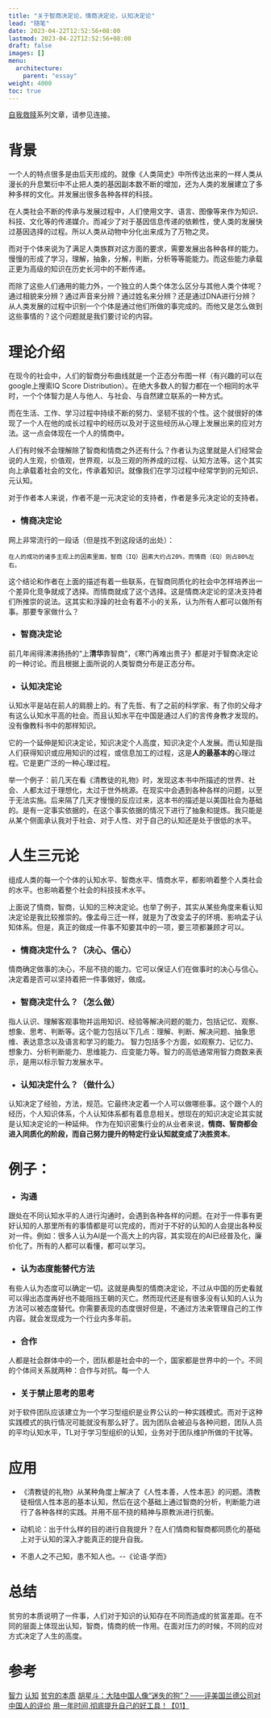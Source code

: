 ```yaml
---
title: "关于智商决定论，情商决定论，认知决定论"
lead: "随笔"
date: 2023-04-22T12:52:56+08:00
lastmod: 2023-04-22T12:52:56+08:00
draft: false
images: []
menu:
  architecture:
    parent: "essay"
weight: 4000
toc: true
---
```


[自我救赎](https://www.jianshu.com/p/4dc0ce4f233c)系列文章，请参见连接。
# 背景

一个人的特点很多是由后天形成的。就像《人类简史》中所传达出来的一样人类从漫长的升息繁衍中不止把人类的基因副本数不断的增加，还为人类的发展建立了多种多样的文化。并发展出很多各种各样的科技。

在人类社会不断的传承与发展过程中，人们使用文字、语言、图像等来作为知识、科技、文化等的传递媒介。而减少了对于基因信息传递的依赖性，使人类的发展快过基因选择的过程。所以人类从动物中分化出来成为了万物之灵。

而对于个体来说为了满足人类族群对这方面的要求，需要发展出各种各样的能力。慢慢的形成了学习，理解，抽象，分解，判断，分析等等能能力。而这些能力承载正更为高级的知识在历史长河中的不断传递。

而除了这些人们通用的能力外，一个独立的人类个体怎么区分与其他人类个体呢？通过相貌来分辨？通过声音来分辨？通过姓名来分辨？还是通过DNA进行分辨？从人类发展的过程中识别一个个体是通过他们所做的事完成的。而他又是怎么做到这些事情的？这个问题就是我们要讨论的内容。

# 理论介绍

在现今的社会中，人们的智商分布曲线就是一个正态分布图一样（有兴趣的可以在google上搜索IQ Score Distribution）。在绝大多数人的智力都在一个相同的水平时，一个个体智力是人与他人、与社会、与自然建立联系的一种方式。

而在生活、工作、学习过程中持续不断的努力、坚韧不拔的个性。这个就很好的体现了一个人在他的成长过程中的经历以及对于这些经历从心理上发展出来的应对方法。这一点会体现在一个人的情商中。

人们有时候不会理解除了智商和情商之外还有什么？作者认为这里就是人们经常会说的人生观，价值观，世界观，以及三观的所养成的过程、认知方法等。这个其实向上承载着社会的文化，传承着知识。就像我们在学习过程中经常学到的元知识、元认知。

对于作者本人来说，作者不是一元决定论的支持者，作者是多元决定论的支持者。

- ### 情商决定论

网上非常流行的一段话（但是找不到这段话的出处）：
```
在人的成功的诸多主观上的因素里面，智商（IQ）因素大约占20%，而情商（EQ）则占80%左右。
```
这个结论和作者在上面的描述有着一些联系，在智商同质化的社会中怎样培养出一个差异化竞争就成了选择。而情商就成了这个选择。这是情商决定论的坚决支持者们所推崇的说法。这其实和浮躁的社会有着不小的关系，认为所有人都可以做所有事。那要专家做什么？

- ### 智商决定论
前几年闹得沸沸扬扬的“上**清华**靠智商”，《寒门再难出贵子》都是对于智商决定论的一种讨论。而且根据上面所说的人类智商分布是正态分布。

- ### 认知决定论
认知水平是站在前人的肩膀上的。有了先哲、有了之前的科学家、有了你的父母才有这么认知水平高的社会。而且认知水平在中国是通过人们的言传身教才发现的。没有像教科书中的那样知识。

它的一个延伸是知识决定论，知识决定个人高度，知识决定个人发展。而认知是指人们获得知识或应用知识的过程，或信息加工的过程，这是**人的最基本的**心理过程。它是更广泛的一种心理过程。

举一个例子：前几天在看《清教徒的礼物》时，发现这本书中所描述的世界、社会、人都太过于理想化，太过于世外桃源。在现实中会遇到各种各样的问题，以至于无法实施。后来隔了几天才慢慢的反应过来，这本书的描述是以美国社会为基础的。是有一定事实依据的，在这个事实依据的情况下进行了抽象和提炼。我只能是从某个侧面承认我对于社会、对于人性、对于自己的认知还是处于很低的水平。

# 人生三元论

组成人类的每一个个体的认知水平、智商水平、情商水平，都影响着整个人类社会的水平。也影响着整个社会的科技技术水平。

上面说了情商，智商，认知的三种决定论。也举了例子，其实从某些角度来看认知决定论是我比较推崇的。像孟母三迁一样，就是为了改变孟子的环境、影响孟子认知体系。但是，真正的做成一件事不知要其中的一项，要三项都兼顾才可以。

- ### 情商决定什么？（决心、信心）
情商确定做事的决心，不屈不挠的能力。它可以保证人们在做事时的决心与信心。决定着是否可以坚持着把一件事做好，做成。

- ### 智商决定什么？（怎么做）
指人认识、理解客观事物并运用知识、经验等解决问题的能力，包括记忆、观察、想象、思考、判断等。这个能力包括以下几点：理解、判断、解决问题、抽象思维、表达意念以及语言和学习的能力。
智力包括多个方面，如观察力、记忆力、想象力、分析判断能力、思维能力、应变能力等。智力的高低通常用智力商数来表示，是用以标示智力发展水平。

- ### 认知决定什么？（做什么）
认知决定了经验，方法，规范。它最终决定着一个人可以做哪些事。这个跟个人的经历，个人知识体系，个人认知体系都有着息息相关。想现在的知识决定论其实就是认知决定论的一种延伸。
作为在知识密集行业的从业者来说，**情商、智商都会进入同质化的阶段，而自己努力提升的特定行业认知就变成了决胜资本**。

# 例子：

- ### 沟通
跟处在不同认知水平的人进行沟通时，会遇到各种各样的问题。在对于一件事有更好认知的人那里所有的事情都是可以完成的，而对于不好的认知的人会提出各种反对一件。例如：很多人认为AI是一个高大上的内容，其实现在的AI已经普及化，廉价化了。所有的人都可以看懂，都可以学习。

- ### 认为态度能替代方法
有些人认为态度可以确定一切。这就是典型的情商决定论，不过从中国的历史看就可以得出态度再好也不能阻挡王朝的灭亡。然而现代还是有很多没有认知的人认为方法可以被态度替代。你需要表现的态度很好但是，不通过方法来管理自己的工作内容。就会发现成为一个行业内多年前。

- ### 合作
人都是社会群体中的一个，团队都是社会中的一个，国家都是世界中的一个。不同的个体间关系就两种：合作与对抗。每一个人

- ### 关于禁止思考的思考
对于软件团队应该建立为一个学习型组织是业界公认的一种实践模式。而对于这种实践模式的执行情况可能就没有那么好了。因为团队会被迫与各种问题，团队人员的平均认知水平，TL对于学习型组织的认知，业务对于团队维护所做的干扰等。

# 应用

- 《清教徒的礼物》从某种角度上解决了《人性本善，人性本恶》的问题。清教徒相信人性本恶的基本认知，然后在这个基础上通过智商的分析，判断能力进行了各种各样的实践。并用不屈不挠的精神与原教派进行抗衡。

- 动机论：出于什么样的目的进行自我提升？在人们情商和智商都同质化的基础上对于认知的深入才能真正的提升自我。

- 不患人之不己知，患不知人也。--《论语·学而》

# 总结

贫穷的本质说明了一件事，人们对于知识的认知存在不同而造成的贫富差距。在不同的层面上体现出认知，智商，情商的统一作用。在面对压力的时候，不同的应对方式决定了人生的高度。

# 参考
[智力](https://baike.baidu.com/item/%E6%99%BA%E5%8A%9B/129379)
[认知](https://baike.baidu.com/item/%E8%AE%A4%E7%9F%A5/12815064?fr=aladdin)
[贫穷的本质](https://book.douban.com/subject/26184889/)
[胡星斗：大陆中国人像“迷失的狗”？——评美国兰德公司对中国人的评价]()
[用一年时间,彻底提升自己的好工具！【01】](https://www.jianshu.com/p/066236b855dc)
